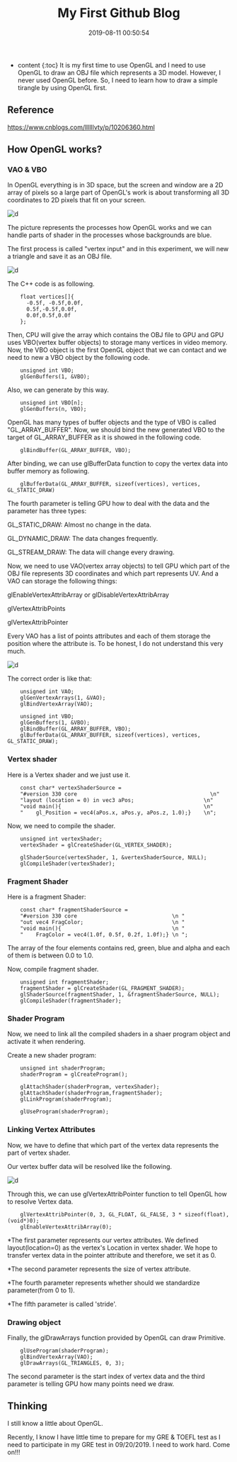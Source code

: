 ﻿---
layout: post
title:  "My First Github Blog"
date:   2019-08-11 00:50:54
categories: OpenGL technical 
tags: OpenGL technical 
---

* content
{:toc}
It is my first time to use OpenGL and I need to use OpenGL to draw an OBJ file which represents a 3D model. However, I never used OpenGL before. So, I need to learn how to draw a simple tirangle by using OpenGL first.




## Reference 
https://www.cnblogs.com/llllllvty/p/10206360.html

## How OpenGL works?

### VAO & VBO
In OpenGL everything is in 3D space, but the screen and window are a 2D array of pixels so a large part of OpenGL's work is about transforming all 3D coordinates to 2D pixels that fit on your screen.

![d](https://github.com/sunliancheng/image/blob/master/opengl/1520159-20190101223606976-674085124.png?raw=true)

The picture represents the processes how OpenGL works and we can handle parts of shader in the processes whose backgrounds are blue.

The first process is called "vertex input" and in this experiment, we will new a triangle and save it as an OBJ file.



![d](https://github.com/sunliancheng/image/blob/master/opengl/1520159-20190102161858876-1984362958.png?raw=true)

The C++ code is as following.

		float vertices[]{
		  -0.5f, -0.5f,0.0f,
		  0.5f,-0.5f,0.0f,
		  0.0f,0.5f,0.0f
		};



Then, CPU will give the array which contains the OBJ file to GPU and GPU uses VBO(vertex buffer objects) to storage many vertices in video memory. Now, the VBO object is the first OpenGL object that we can contact and we need to new a VBO object by the following code.

		unsigned int VBO;
		glGenBuffers(1, &VBO);

Also, we can generate by this way.

		unsigned int VBO[n];
		glGenBuffers(n, VBO);
		

OpenGL has many types of buffer objects and the type of VBO is called "GL_ARRAY_BUFFER". Now, we should bind the new generated VBO to the target of GL_ARRAY_BUFFER as it is showed in the following code.

		glBindBuffer(GL_ARRAY_BUFFER, VBO);


After binding, we can use glBufferData function to copy the vertex data into buffer memory as following.

		glBufferData(GL_ARRAY_BUFFER, sizeof(vertices), vertices, GL_STATIC_DRAW)

The fourth parameter is telling GPU how to deal with the data and the parameter has three types:

GL_STATIC_DRAW:  Almost no change in the data.

GL_DYNAMIC_DRAW: The data changes frequently.

GL_STREAM_DRAW:  The data will change every drawing.


Now, we need to use VAO(vertex array objects) to tell GPU which part of the OBJ file represents 3D coordinates and which part represents UV. And a VAO can storage the following things:

glEnableVertexAttribArray or glDisableVertexAttribArray

glVertexAttribPoints

glVertexAttribPointer

Every VAO has a list of points attributes and each of them storage the position where the attribute is. To be honest, I do not understand this very much.

![d](https://github.com/sunliancheng/image/blob/master/opengl/1520159-20190103203236610-2123426448.png?raw=true)



The correct order is like that:

		unsigned int VAO;
		glGenVertexArrays(1, &VAO);
		glBindVertexArray(VAO);
		
		unsigned int VBO;
		glGenBuffers(1, &VBO);
		glBindBuffer(GL_ARRAY_BUFFER, VBO);
		glBufferData(GL_ARRAY_BUFFER, sizeof(vertices), vertices, GL_STATIC_DRAW);


### Vertex shader

Here is a Vertex shader and we just use it.

		const char* vertexShaderSource =
		"#version 330 core                                          \n"
		"layout (location = 0) in vec3 aPos;                      \n"
		"void main(){                                             \n"
		"    gl_Position = vec4(aPos.x, aPos.y, aPos.z, 1.0);}    \n";


Now, we need to compile the shader.

		unsigned int vertexShader;
		vertexShader = glCreateShader(GL_VERTEX_SHADER);
		
		glShaderSource(vertexShader, 1, &vertexShaderSource, NULL);
		glCompileShader(vertexShader);


### Fragment Shader


Here is a fragment Shader:

		const char* fragmentShaderSource =
		"#version 330 core                              \n "
		"out vec4 FragColor;                            \n "
		"void main(){                                   \n "
		"    FragColor = vec4(1.0f, 0.5f, 0.2f, 1.0f);} \n ";

The array of the four elements contains red, green, blue and alpha and each of them is between 0.0 to 1.0.

Now, compile fragment shader.

		unsigned int fragmentShader;
		fragmentShader = glCreateShader(GL_FRAGMENT_SHADER);
		glShaderSource(fragmentShader, 1, &fragmentShaderSource, NULL);
		glCompileShader(fragmentShader);


### Shader Program

Now, we need to link all the compiled shaders in a shaer program object and activate it when rendering.

Create a new shader program:

		unsigned int shaderProgram;
		shaderProgram = glCreateProgram();
		
		glAttachShader(shaderProgram, vertexShader);
		glAttachShader(shaderProgram,fragmentShader);
		glLinkProgram(shaderProgram);

		glUseProgram(shaderProgram);
		
### Linking Vertex Attributes

Now, we have to define that which part of the vertex data represents the part of vertex shader.

Our vertex buffer data will be resolved like the following.

![d](https://github.com/sunliancheng/image/blob/master/opengl/1520159-20190103234141958-1831009713.png?raw=true)


Through this, we can use glVertexAttribPointer function to tell OpenGL how to resolve Vertex data.

		glVertexAttribPointer(0, 3, GL_FLOAT, GL_FALSE, 3 * sizeof(float), (void*)0);
		glEnableVertexAttribArray(0);  

*The first parameter represents our vertex attributes. We defined layout(location=0) as the vertex's Location in vertex shader. We hope to transfer vertex data in the pointer attribute and therefore, we set it as 0.

*The second parameter represents the size of vertex attribute.

*The fourth parameter represents whether should we standardize parameter(from 0 to 1).

*The fifth parameter is called 'stride'.


### Drawing object
Finally, the glDrawArrays function provided by OpenGL can draw Primitive.

		glUseProgram(shaderProgram);
		glBindVertexArray(VAO);
		glDrawArrays(GL_TRIANGLES, 0, 3);

The second parameter is the start index of vertex data and the third parameter is telling GPU how many points need we draw.


## Thinking

I still know a little about OpenGL.

Recently, I know I have little time to prepare for my GRE & TOEFL test as I need to participate in my GRE test in 09/20/2019. I need to work hard. Come on!!!